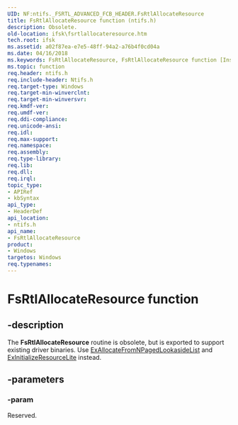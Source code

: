 ```yaml
---
UID: NF:ntifs._FSRTL_ADVANCED_FCB_HEADER.FsRtlAllocateResource
title: FsRtlAllocateResource function (ntifs.h)
description: Obsolete.
old-location: ifsk\fsrtlallocateresource.htm
tech.root: ifsk
ms.assetid: a02f87ea-e7e5-48ff-94a2-a76b4f0cd04a
ms.date: 04/16/2018
ms.keywords: FsRtlAllocateResource, FsRtlAllocateResource function [Installable File System Drivers], fsrtlref_7c0e205b-9e67-4fba-a70d-67e441cdcddf.xml, ifsk.fsrtlallocateresource, ntifs/FsRtlAllocateResource
ms.topic: function
req.header: ntifs.h
req.include-header: Ntifs.h
req.target-type: Windows
req.target-min-winverclnt: 
req.target-min-winversvr: 
req.kmdf-ver: 
req.umdf-ver: 
req.ddi-compliance: 
req.unicode-ansi: 
req.idl: 
req.max-support: 
req.namespace: 
req.assembly: 
req.type-library: 
req.lib: 
req.dll: 
req.irql: 
topic_type:
- APIRef
- kbSyntax
api_type:
- HeaderDef
api_location:
- ntifs.h
api_name:
- FsRtlAllocateResource
product:
- Windows
targetos: Windows
req.typenames: 
---
```


# FsRtlAllocateResource function


## -description


The <b>FsRtlAllocateResource</b> routine is obsolete, but is exported to support existing driver binaries. Use <a href="https://docs.microsoft.com/windows-hardware/drivers/ddi/content/wdm/nf-wdm-exallocatefromnpagedlookasidelist">ExAllocateFromNPagedLookasideList</a> and <a href="https://docs.microsoft.com/windows-hardware/drivers/ddi/content/wdm/nf-wdm-exinitializeresourcelite">ExInitializeResourceLite</a> instead.


## -parameters




### -param

<p>Reserved.</p>





